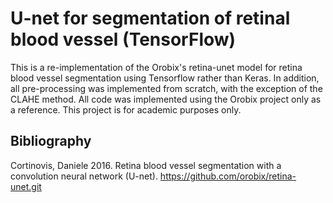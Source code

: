 # U-net for segmentation of retinal blood vessel (TensorFlow)

This is a re-implementation of the Orobix's retina-unet model for retina blood vessel segmentation using Tensorflow rather than Keras. In addition, all pre-processing was implemented from scratch, with the exception of the CLAHE method. All code was implemented using the Orobix project only as a reference. This project is for academic purposes only.

## Bibliography

Cortinovis, Daniele 2016. Retina blood vessel segmentation with a convolution neural network (U-net). https://github.com/orobix/retina-unet.git
